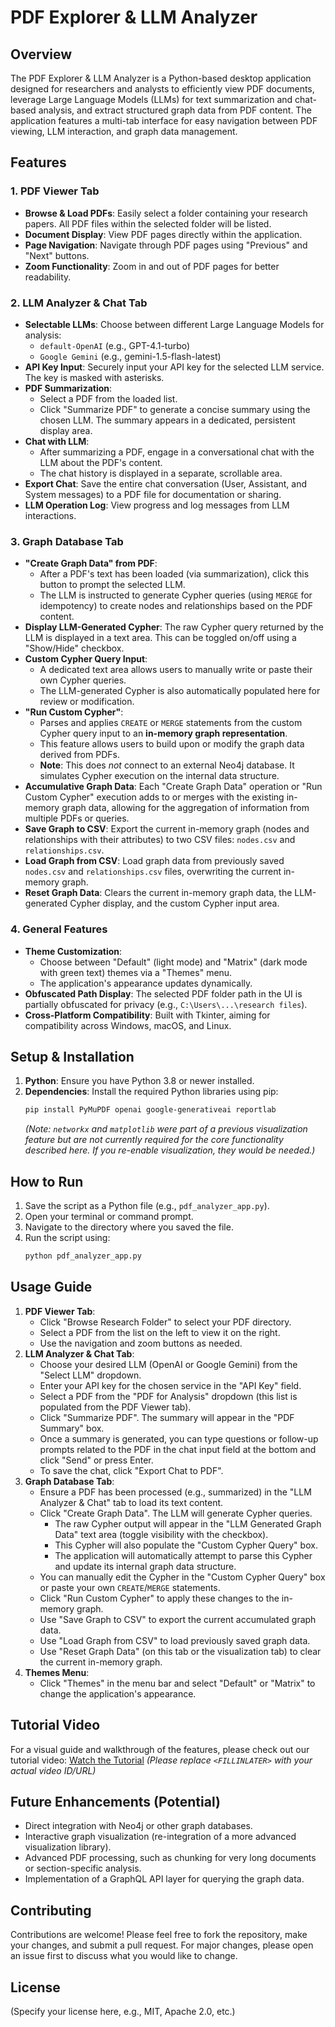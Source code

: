 # PDF Explorer & LLM Analyzer

## Overview

The PDF Explorer & LLM Analyzer is a Python-based desktop application designed for researchers and analysts to efficiently view PDF documents, leverage Large Language Models (LLMs) for text summarization and chat-based analysis, and extract structured graph data from PDF content. The application features a multi-tab interface for easy navigation between PDF viewing, LLM interaction, and graph data management.

## Features

### 1. PDF Viewer Tab
* **Browse & Load PDFs**: Easily select a folder containing your research papers. All PDF files within the selected folder will be listed.
* **Document Display**: View PDF pages directly within the application.
* **Page Navigation**: Navigate through PDF pages using "Previous" and "Next" buttons.
* **Zoom Functionality**: Zoom in and out of PDF pages for better readability.

### 2. LLM Analyzer & Chat Tab
* **Selectable LLMs**: Choose between different Large Language Models for analysis:
    * `default-OpenAI` (e.g., GPT-4.1-turbo)
    * `Google Gemini` (e.g., gemini-1.5-flash-latest)
* **API Key Input**: Securely input your API key for the selected LLM service. The key is masked with asterisks.
* **PDF Summarization**:
    * Select a PDF from the loaded list.
    * Click "Summarize PDF" to generate a concise summary using the chosen LLM. The summary appears in a dedicated, persistent display area.
* **Chat with LLM**:
    * After summarizing a PDF, engage in a conversational chat with the LLM about the PDF's content.
    * The chat history is displayed in a separate, scrollable area.
* **Export Chat**: Save the entire chat conversation (User, Assistant, and System messages) to a PDF file for documentation or sharing.
* **LLM Operation Log**: View progress and log messages from LLM interactions.

### 3. Graph Database Tab
* **"Create Graph Data" from PDF**:
    * After a PDF's text has been loaded (via summarization), click this button to prompt the selected LLM.
    * The LLM is instructed to generate Cypher queries (using `MERGE` for idempotency) to create nodes and relationships based on the PDF content.
* **Display LLM-Generated Cypher**: The raw Cypher query returned by the LLM is displayed in a text area. This can be toggled on/off using a "Show/Hide" checkbox.
* **Custom Cypher Query Input**:
    * A dedicated text area allows users to manually write or paste their own Cypher queries.
    * The LLM-generated Cypher is also automatically populated here for review or modification.
* **"Run Custom Cypher"**:
    * Parses and applies `CREATE` or `MERGE` statements from the custom Cypher query input to an **in-memory graph representation**.
    * This feature allows users to build upon or modify the graph data derived from PDFs.
    * **Note**: This does *not* connect to an external Neo4j database. It simulates Cypher execution on the internal data structure.
* **Accumulative Graph Data**: Each "Create Graph Data" operation or "Run Custom Cypher" execution adds to or merges with the existing in-memory graph data, allowing for the aggregation of information from multiple PDFs or queries.
* **Save Graph to CSV**: Export the current in-memory graph (nodes and relationships with their attributes) to two CSV files: `nodes.csv` and `relationships.csv`.
* **Load Graph from CSV**: Load graph data from previously saved `nodes.csv` and `relationships.csv` files, overwriting the current in-memory graph.
* **Reset Graph Data**: Clears the current in-memory graph data, the LLM-generated Cypher display, and the custom Cypher input area.

### 4. General Features
* **Theme Customization**:
    * Choose between "Default" (light mode) and "Matrix" (dark mode with green text) themes via a "Themes" menu.
    * The application's appearance updates dynamically.
* **Obfuscated Path Display**: The selected PDF folder path in the UI is partially obfuscated for privacy (e.g., `C:\Users\...\research files`).
* **Cross-Platform Compatibility**: Built with Tkinter, aiming for compatibility across Windows, macOS, and Linux.

## Setup & Installation

1.  **Python**: Ensure you have Python 3.8 or newer installed.
2.  **Dependencies**: Install the required Python libraries using pip:
    ```bash
    pip install PyMuPDF openai google-generativeai reportlab
    ```
    *(Note: `networkx` and `matplotlib` were part of a previous visualization feature but are not currently required for the core functionality described here. If you re-enable visualization, they would be needed.)*

## How to Run

1.  Save the script as a Python file (e.g., `pdf_analyzer_app.py`).
2.  Open your terminal or command prompt.
3.  Navigate to the directory where you saved the file.
4.  Run the script using:
    ```bash
    python pdf_analyzer_app.py
    ```

## Usage Guide

1.  **PDF Viewer Tab**:
    * Click "Browse Research Folder" to select your PDF directory.
    * Select a PDF from the list on the left to view it on the right.
    * Use the navigation and zoom buttons as needed.
2.  **LLM Analyzer & Chat Tab**:
    * Choose your desired LLM (OpenAI or Google Gemini) from the "Select LLM" dropdown.
    * Enter your API key for the chosen service in the "API Key" field.
    * Select a PDF from the "PDF for Analysis" dropdown (this list is populated from the PDF Viewer tab).
    * Click "Summarize PDF". The summary will appear in the "PDF Summary" box.
    * Once a summary is generated, you can type questions or follow-up prompts related to the PDF in the chat input field at the bottom and click "Send" or press Enter.
    * To save the chat, click "Export Chat to PDF".
3.  **Graph Database Tab**:
    * Ensure a PDF has been processed (e.g., summarized) in the "LLM Analyzer & Chat" tab to load its text content.
    * Click "Create Graph Data". The LLM will generate Cypher queries.
        * The raw Cypher output will appear in the "LLM Generated Graph Data" text area (toggle visibility with the checkbox).
        * This Cypher will also populate the "Custom Cypher Query" box.
        * The application will automatically attempt to parse this Cypher and update its internal graph data structure.
    * You can manually edit the Cypher in the "Custom Cypher Query" box or paste your own `CREATE`/`MERGE` statements.
    * Click "Run Custom Cypher" to apply these changes to the in-memory graph.
    * Use "Save Graph to CSV" to export the current accumulated graph data.
    * Use "Load Graph from CSV" to load previously saved graph data.
    * Use "Reset Graph Data" (on this tab or the visualization tab) to clear the current in-memory graph.
4.  **Themes Menu**:
    * Click "Themes" in the menu bar and select "Default" or "Matrix" to change the application's appearance.

## Tutorial Video

For a visual guide and walkthrough of the features, please check out our tutorial video:
[Watch the Tutorial](https://www.youtube.com/watch?<FILLINLATER>) *(Please replace `<FILLINLATER>` with your actual video ID/URL)*

## Future Enhancements (Potential)

* Direct integration with Neo4j or other graph databases.
* Interactive graph visualization (re-integration of a more advanced visualization library).
* Advanced PDF processing, such as chunking for very long documents or section-specific analysis.
* Implementation of a GraphQL API layer for querying the graph data.

## Contributing

Contributions are welcome! Please feel free to fork the repository, make your changes, and submit a pull request. For major changes, please open an issue first to discuss what you would like to change.

## License

(Specify your license here, e.g., MIT, Apache 2.0, etc.)

